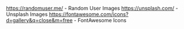 https://randomuser.me/ - Random User Images
https://unsplash.com/ - Unsplash Images
https://fontawesome.com/icons?d=gallery&q=close&m=free - FontAwesome Icons
